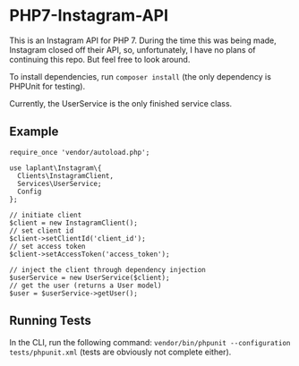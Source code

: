 # PHP7-Instagram-API

This is an Instagram API for PHP 7. During the time this was being made, Instagram closed off their API, so, unfortunately, I have no plans of continuing this repo. But feel free to look around.

To install dependencies, run `composer install` (the only dependency is PHPUnit for testing).

Currently, the UserService is the only finished service class.

## Example

```
require_once 'vendor/autoload.php';

use laplant\Instagram\{
  Clients\InstagramClient,
  Services\UserService;
  Config
};

// initiate client
$client = new InstagramClient();
// set client id
$client->setClientId('client_id');
// set access token
$client->setAccessToken('access_token');

// inject the client through dependency injection
$userService = new UserService($client);
// get the user (returns a User model)
$user = $userService->getUser();

```

## Running Tests

In the CLI, run the following command: `vendor/bin/phpunit --configuration tests/phpunit.xml` (tests are obviously not complete either).
